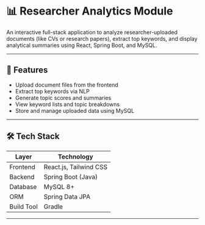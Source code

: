 # 📊 Researcher Analytics Module

An interactive full-stack application to analyze researcher-uploaded documents (like CVs or research papers), extract top keywords, and display analytical summaries using React, Spring Boot, and MySQL.

---

## 🚀 Features

- Upload document files from the frontend
- Extract top keywords via NLP
- Generate topic scores and summaries
- View keyword lists and topic breakdowns
- Store and manage uploaded data using MySQL

---

## 🛠️ Tech Stack

| Layer       | Technology            |
|-------------|-----------------------|
| Frontend    | React.js, Tailwind CSS |
| Backend     | Spring Boot (Java)    |
| Database    | MySQL 8+              |
| ORM         | Spring Data JPA       |
| Build Tool  | Gradle                |

---



